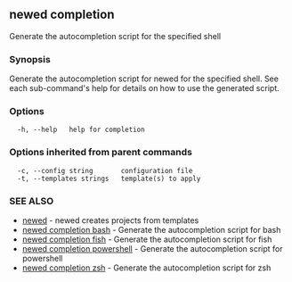 ## newed completion

Generate the autocompletion script for the specified shell

### Synopsis

Generate the autocompletion script for newed for the specified shell.
See each sub-command's help for details on how to use the generated script.


### Options

```
  -h, --help   help for completion
```

### Options inherited from parent commands

```
  -c, --config string       configuration file
  -t, --templates strings   template(s) to apply
```

### SEE ALSO

* [newed](newed.md)	 - newed creates projects from templates
* [newed completion bash](newed_completion_bash.md)	 - Generate the autocompletion script for bash
* [newed completion fish](newed_completion_fish.md)	 - Generate the autocompletion script for fish
* [newed completion powershell](newed_completion_powershell.md)	 - Generate the autocompletion script for powershell
* [newed completion zsh](newed_completion_zsh.md)	 - Generate the autocompletion script for zsh

